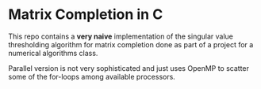 Matrix Completion in C
============================

This repo contains a **very naive** implementation of the singular value thresholding algorithm for matrix completion done as part of a project for a numerical algorithms class. 


Parallel version is not very sophisticated and just uses OpenMP to scatter some of the for-loops among available processors. 
